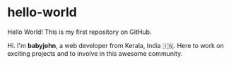 # hello-world
Hello World! This is my first repository on GitHub.

Hi. I'm **babyjohn**, a web developer from Kerala, India 🇮🇳.
Here to work on exciting projects and to involve in this awesome community.
